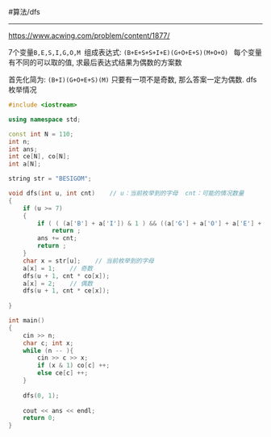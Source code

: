 #算法/dfs 


---
https://www.acwing.com/problem/content/1877/


7个变量`B,E,S,I,G,O,M `组成表达式: `(B+E+S+S+I+E)(G+O+E+S)(M+O+O) `
每个变量有不同的可以取的值, 求最后表达式结果为偶数的方案数



首先化简为: `(B+I)(G+O+E+S)(M)`
只要有一项不是奇数, 那么答案一定为偶数.  dfs枚举情况



```cpp
#include <iostream>

using namespace std;

const int N = 110;
int n;
int ans;
int ce[N], co[N];
int a[N];

string str = "BESIGOM";

void dfs(int u, int cnt)    // u：当前枚举到的字母  cnt：可能的情况数量
{
    if (u >= 7)
    {
        if ( ( (a['B'] + a['I']) & 1 ) && ((a['G'] + a['O'] + a['E'] + a['S']) & 1) && (a['M'] & 1) )    // 三项全是奇数。答案必定为奇数，此情况舍去 
            return ;
        ans += cnt;
        return ;
    }
    char x = str[u];    // 当前枚举到的字母
    a[x] = 1;    // 奇数
    dfs(u + 1, cnt * co[x]);
    a[x] = 2;    // 偶数
    dfs(u + 1, cnt * ce[x]);
    
}

int main()
{
    cin >> n;
    char c; int x;
    while (n -- ){
        cin >> c >> x;
        if (x & 1) co[c] ++;
        else ce[c] ++;
    }
    
    dfs(0, 1);
    
    cout << ans << endl;
    return 0;
}
```